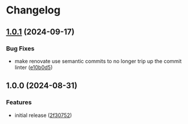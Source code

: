 # Changelog

## [1.0.1](https://github.com/Okeanos/asdf-taplo/compare/v1.0.0...v1.0.1) (2024-09-17)


### Bug Fixes

* make renovate use semantic commits to no longer trip up the commit linter ([e10b0d5](https://github.com/Okeanos/asdf-taplo/commit/e10b0d5123074fbd20c3ead63e69c9ba643b4cbe))

## 1.0.0 (2024-08-31)


### Features

* initial release ([2f30752](https://github.com/Okeanos/asdf-taplo/commit/2f307522068030d99db07a8e6615c081c98296cc))
